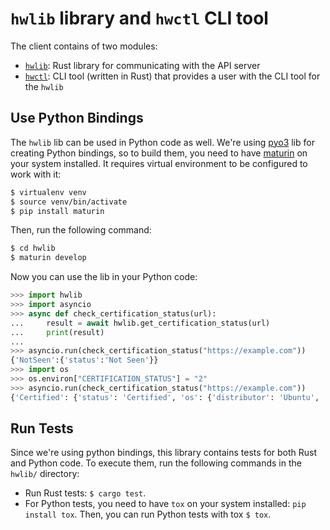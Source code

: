 # `hwlib` library and `hwctl` CLI tool

The client contains of two modules:

* [`hwlib`](./hwlib): Rust library for communicating with the API server
* [`hwctl`](./hwctl): CLI tool (written in Rust) that provides a user with the CLI tool for the `hwlib`


## Use Python Bindings

The `hwlib` lib can be used in Python code as well. We're using [pyo3](https://github.com/PyO3/pyo3) lib for creating Python bindings, so to build them, you need to have [maturin](https://github.com/PyO3/maturin) on your system installed. It requires virtual environment to be configured to work with it:

```bash
$ virtualenv venv
$ source venv/bin/activate
$ pip install maturin
```

Then, run the following command:

```bash
$ cd hwlib
$ maturin develop
```

Now you can use the lib in your Python code:

```python
>>> import hwlib
>>> import asyncio
>>> async def check_certification_status(url):
...     result = await hwlib.get_certification_status(url)
...     print(result)
...
>>> asyncio.run(check_certification_status("https://example.com"))
{'NotSeen':{'status':'Not Seen'}}
>>> import os
>>> os.environ["CERTIFICATION_STATUS"] = "2"
>>> asyncio.run(check_certification_status("https://example.com"))
{'Certified': {'status': 'Certified', 'os': {'distributor': 'Ubuntu', 'description': 'Ubuntu 20.04.1 LTS', 'version': '20.04', 'codename': 'focal', 'kernel': {'name': 'Linux', 'version': '5.4.0-42-generic', 'signature': 'Sample Signature'}, 'loaded_modules': ['module1', 'module2']}, 'bios': {'firmware_revision': '1.0', 'release_date': '2020-01-01', 'revision': 'rev1', 'vendor': 'BIOSVendor', 'version': 'v1.0'}}}
```


## Run Tests

Since we're using python bindings, this library contains tests for both Rust and Python code. To execute them, run the following commands in the `hwlib/` directory:

* Run Rust tests: `$ cargo test`.
* For Python tests, you need to have `tox` on your system installed: `pip install tox`. Then, you can run Python tests with tox `$ tox`.

